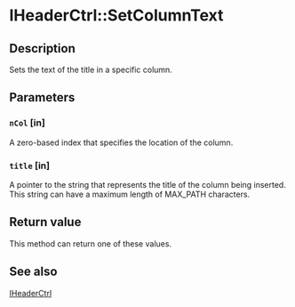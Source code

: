 # IHeaderCtrl::SetColumnText

## Description

Sets the text of the title in a specific column.

## Parameters

### `nCol` [in]

A zero-based index that specifies the location of the column.

### `title` [in]

A pointer to the string that represents the title of the column being inserted. This string can have a maximum length of MAX_PATH characters.

## Return value

This method can return one of these values.

## See also

[IHeaderCtrl](https://learn.microsoft.com/windows/desktop/api/mmc/nn-mmc-iheaderctrl)